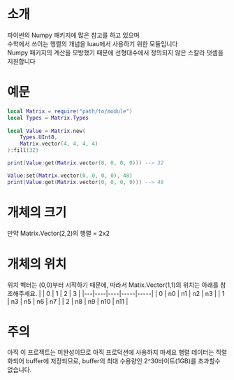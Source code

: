 # 소개
파이썬의 Numpy 패키지에 많은 참고를 하고 있으며\
수학에서 쓰이는 행렬의 개념을 luau에서 사용하기 위한 모듈입니다\
Numpy 패키지의 계산을 모방했기 때문에 선형대수에서 정의되지 않은 스칼라 덧셈을 지원합니다

# 예문
```lua
local Matrix = require("path/to/module")
local Types = Matrix.Types
    
local Value = Matrix.new(
    Types.UInt8,
    Matrix.vector(4, 4, 4, 4)
):fill(32)

print(Value:get(Matrix.vector(0, 0, 0, 0))) --> 32

Value:set(Matrix.vector(0, 0, 0, 0), 48)
print(Value:get(Matrix.vector(0, 0, 0, 0))) --> 48
```

# 개체의 크기
만약 Matrix.Vector(2,2)의 행렬 = 2x2

# 개체의 위치
위치 벡터는 (0,0)부터 시작하기 때문에, 따라서 Matix.Vector(1,1)의 위치는 아래를 참조해주세요.
|   | 0  | 1  |  2  |  3  |
|---|----|----|-----|-----|
| 0 | n0 | n1 | n2  | n3  |
| 1 | n3 | n5 | n6  | n7  |
| 2 | n8 | n9 | n10 | n11 |

# 주의
아직 이 프로젝트는 미완성이므로 아직 프로덕션에 사용하지 마세요
행렬 데이터는 직렬화되어 buffer에 저장되므로, buffer의 최대 수용량인 2^30바이트(1GB)를 초과할수 없습니다.
